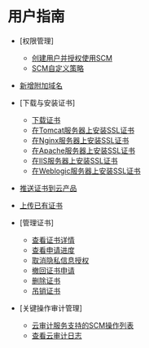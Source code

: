 # 用户指南

-   [权限管理]
    -   [创建用户并授权使用SCM](创建用户并授权使用SCM.md)
    -   [SCM自定义策略](SCM自定义策略.md)

-   [新增附加域名](新增附加域名.md)
-   [下载与安装证书]
    -   [下载证书](下载证书.md)
    -   [在Tomcat服务器上安装SSL证书](在Tomcat服务器上安装SSL证书.md)
    -   [在Nginx服务器上安装SSL证书](在Nginx服务器上安装SSL证书.md)
    -   [在Apache服务器上安装SSL证书](在Apache服务器上安装SSL证书.md)
    -   [在IIS服务器上安装SSL证书](在IIS服务器上安装SSL证书.md)
    -   [在Weblogic服务器上安装SSL证书](在Weblogic服务器上安装SSL证书.md)

-   [推送证书到云产品](推送证书到云产品.md)
-   [上传已有证书](上传已有证书.md)
-   [管理证书]
    -   [查看证书详情](查看证书详情.md)
    -   [查看申请进度](查看申请进度.md)
    -   [取消隐私信息授权](取消隐私信息授权.md)
    -   [撤回证书申请](撤回证书申请.md)
    -   [删除证书](删除证书.md)
    -   [吊销证书](吊销证书.md)

-   [关键操作审计管理]
    -   [云审计服务支持的SCM操作列表](云审计服务支持的SCM操作列表.md)
    -   [查看云审计日志](查看云审计日志.md)


